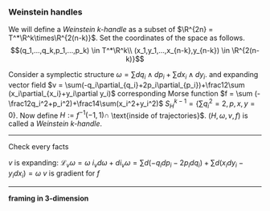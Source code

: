 ### Weinstein handles

We will define a *Weinstein k-handle* as a subset of $\R^{2n} = T^*\R^k\times\R^{2(n-k)}$. Set the coordinates of the space as follows.
$$(q_1,...,q_k,p_1,...,p_k) \in T^*\R^k\\
(x_1,y_1,...,x_{n-k},y_{n-k}) \in \R^{2(n-k)}$$

Consider a symplectic structure $\omega=\sum dq_i\wedge dp_i + \sum dx_i\wedge dy_i$.
and expanding vector field $v = \sum(-q_i\partial_{q_i}+2p_i\partial_{p_i})+\frac12\sum (x_i\partial_{x_i}+y_i\partial y_i)$
corresponding Morse function $f = \sum (-\frac12q_i^2+p_i^2)+\frac14\sum(x_i^2+y_i^2)$
$S^{k-1}_H = \{\sum q_i^2=2, p,x,y=0\}$.
Now define $H := f^{-1}(-1,1) \cap$ \text{inside of trajectories}$.
$(H,\omega,v,f)$ is called a *Weinstein k-handle*.

---
Check every facts

$v$ is expanding: $\mathcal{L}_v\omega = \omega$
$i_vd\omega + di_v\omega = \sum d(-q_idp_i-2p_idq_i)+\sum d(x_idy_i-y_idx_i)=\omega$
$v$ is gradient for $f$

---


**framing in 3-dimension**
<!--stackedit_data:
eyJoaXN0b3J5IjpbMTQxMjg5Njc1NSwzMDY5MDg1OTcsLTg5OT
E4Njc3LDE4Nzc3MjQ0NzIsNTIxOTc2MzE5LDIwMzY1NTk3LDEx
Mjk0MTM0MjcsLTIxNDQwMzgwNjQsLTE0MjA1MjEyMTZdfQ==
-->
